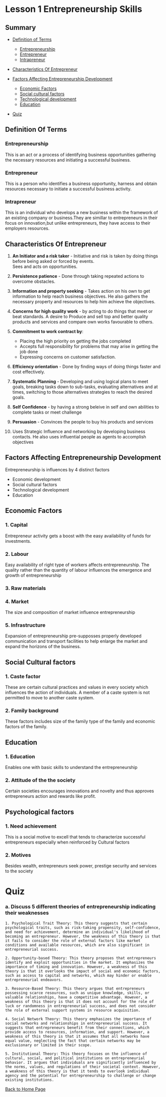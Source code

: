 # Lesson 1 Entrepreneurship Skills

## Summary

* [Definition of Terms](#definition-of-terms)
    * [Entrepreneurship](#entrepreneurship)
    * [Entrepreneur](#entrepreneur)
    * [Intrapreneur](#intrapreneur)
 
* [Characteristics Of Entrepreneur](#characteristics-of-entrepreneur)
* [Factors Affecting Entrepreneurship Development](#factors-affecting-entrepreneurship-development)
    * [Economic Factors](#economic-factors)
    * [Social cultural factors](#social-cultural-factors)
    * [Technological development](#echnological-development)
    * [Education](#education)
* [Quiz](#quiz)
## Definition Of Terms 

### Entrepreneurship
This is an act or a process of identifying business opportunities gathering the necessary resources and initiating a successful business.
### Entrepreneur
This is a person who identifies a business opportunity, harness and obtain resources necessary to initiate a successful business activity.
### Intrapreneur
This is an individual who develops a new business within the framework of an existing company or business.They are simillar to entrepreneurs in their focus on innovation,but unlike entrepreneurs, they have access to their employers resources.

## Characteristics Of Entrepreneur
1. **An Initiator and a risk taker** - Initiative and risk is taken by doing things before being asked or forced by events.  
Sees and  acts on opportunities. 

2. **Persistence patience** - Done through taking repeated actions to overcome obstacles. 

3. **Information and property seeking** - Takes action on his own to get information to help reach business objectives. He also gathers the necessary property and resources to help him achieve the objectives.

4. **Concerns for high quality work** - by acting to do things that meet or beat standards. A desire to Produce and sell top and better quality products and services and compare own works favourable to others.

5. **Commitment to work contract by**:
   * Placing the high priority on getting the jobs completed
   * Accepts full responsibility for problems that may arise   in getting the job done
   * Expressing concerns on customer satisfaction.

6. **Efficiency orientation** - Done by finding ways of doing things faster and cost effectively.

7. **Systematic Planning** - 
Developing and using logical plans to meet goals, breaking tasks down to sub-tasks, evaluating alternatives and at times, switching to those alternatives strategies to reach the desired goals.

8. **Self Confidence** - by having a strong beleive in self and own abilities to complete tasks or meet challenge

9. **Persuasion** - Convinces the people to buy his products and services

10. Uses Strategic Influence and networking by developing business contacts. He also uses influential people as agents to accomplish objectives

## Factors Affecting Entrepreneurship Development

Entrepreneurship is influences by 4 distinct factors
- Economic development
- Social cultural factors
- Technological development
- Education

## Economic Factors

### 1. Capital
Entrepreneur activity gets a boost with the easy availability of funds for investments.

### 2. Labour 
Easy availability of right type of workers affects entrepreneurship. The quality rather than the quantity of labour influences the emergence and growth of entrepreneurship

### 3. Raw materials

### 4. Market
The size and composition of market influence entrepreneurship

### 5. Infrastructure 
Expansion of entrepreneurship pre-supposses properly developed communication and transport facilities to help enlarge the market and expand the horizons of the business.

## Social Cultural factors

### 1. Caste factor
These are certain cultural practices and values in every society which influences the action of individuals. A member of a caste system is not permitted to move to another caste system.

### 2. Family background
These factors includes size of the family type of the family and economic factors of the family.

## Education
### 1. Education
Enables one with basic skills to understand the entrepreneurship

### 2. Attitude of the the society 
Certain societies encourages innovations and novelty and thus approves entrepreneurs action and rewards like profit.

## Psychological factors

### 1. Need achievement
This is a social motive to excell that tends to characterize successful entrepreneurs especially when reinforced by Cultural factors 

### 2. Motives
Besides wealth, entrepreneurs seek power, prestige security and services to the society


# Quiz

### a. Discuss 5 different theories of entrepreneurship indicating their weaknesses 
```
1. Psychological Trait Theory: This theory suggests that certain psychological traits, such as risk-taking propensity, self-confidence, and need for achievement, determine an individual's likelihood of becoming an entrepreneur. However, the weakness of this theory is that it fails to consider the role of external factors like market conditions and available resources, which are also significant in entrepreneurial success.

2. Opportunity-based Theory: This theory proposes that entrepreneurs identify and exploit opportunities in the market. It emphasizes the importance of timing and innovation. However, a weakness of this theory is that it overlooks the impact of social and economic factors, such as access to capital and networks, which may hinder or enable entrepreneurial endeavors.

3. Resource-Based Theory: This theory argues that entrepreneurs possessing scarce resources, such as unique knowledge, skills, or valuable relationships, have a competitive advantage. However, a weakness of this theory is that it does not account for the role of luck or randomness in entrepreneurial success, and does not consider the role of external support systems in resource acquisition.

4. Social Network Theory: This theory emphasizes the importance of social networks and relationships in entrepreneurial success. It suggests that entrepreneurs benefit from their connections, which provide access to resources, information, and support. However, a weakness of this theory is that it assumes that all networks have equal value, neglecting the fact that certain networks may be exclusionary or limited in their scope.

5. Institutional Theory: This theory focuses on the influence of cultural, social, and political institutions on entrepreneurial behavior. It argues that individuals are significantly influenced by the norms, values, and regulations of their societal context. However, a weakness of this theory is that it tends to overlook individual agency and the potential for entrepreneurship to challenge or change existing institutions.
```

[Back to Home Page](./README.md)